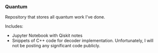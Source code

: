 ### Quantum

Repository that stores all quantum work I've done.

Includes:
  - Jupyter Notebook with Qiskit notes
  - Snippets of C++ code for decoder implementation. Unfortunately, I will not be posting any significant code publicly.
